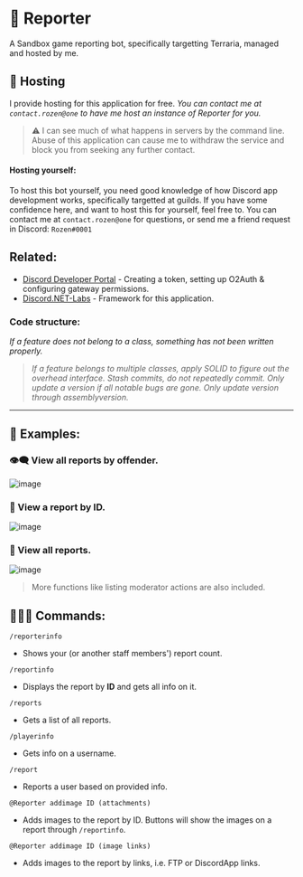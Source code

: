 # 🌲 Reporter
A Sandbox game reporting bot, specifically targetting Terraria, managed and hosted by me.

## 🔗 Hosting
I provide hosting for this application for free. 
*You can contact me at ` contact.rozen@one ` to have me host an instance of Reporter for you.*

> ⚠️ I can see much of what happens in servers by the command line.
> Abuse of this application can cause me to withdraw the service and block you from seeking any further contact.

#### Hosting yourself:
To host this bot yourself, you need good knowledge of how Discord app development works, specifically targetted at guilds. If you have some confidence here, and want to host this for yourself, feel free to. You can contact me at ` contact.rozen@one ` for questions, or send me a friend request in Discord: ` Rozen#0001 `

## Related:
- [Discord Developer Portal](https://discord.com/developers/applications) - Creating a token, setting up O2Auth & configuring gateway permissions.
- [Discord.NET-Labs](https://github.com/Discord-Net-Labs/Discord.Net-Labs) - Framework for this application.

### Code structure:
*If a feature does not belong to a class, something has not been written properly.*

> *If a feature belongs to multiple classes, apply SOLID to figure out the overhead interface.*
> *Stash commits, do not repeatedly commit.*
> *Only update a version if all notable bugs are gone.*
> *Only update version through assemblyversion.*

---

## 📇 Examples:

### 👁️‍🗨️ View all reports by offender.
![image](https://rozen.one/files/Discord_cL4RsZtPqY.png)
### 🔢 View a report by ID.
![image](https://rozen.one/files/Discord_eRakz6jX87.png)
### 📜 View all reports.
![image](https://rozen.one/files/Discord_yff3xm6Ic2.png)

> More functions like listing moderator actions are also included.

## 👩🏿‍💻 Commands:

` /reporterinfo ` 
- Shows your (or another staff members') report count. 

` /reportinfo ` 
- Displays the report by **ID** and gets all info on it.

` /reports ` 
- Gets a list of all reports.

` /playerinfo ` 
- Gets info on a username.

` /report ` 
- Reports a user based on provided info.

` @Reporter addimage ID (attachments) ` 
- Adds images to the report by ID. Buttons will show the images on a report through ` /reportinfo `.

` @Reporter addimage ID (image links) `
- Adds images to the report by links, i.e. FTP or DiscordApp links.
